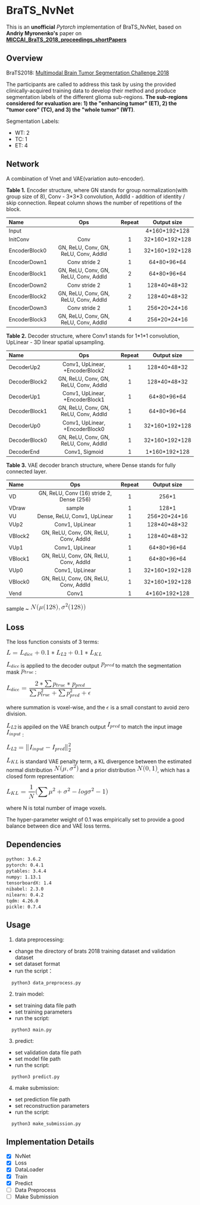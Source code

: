 # BraTS_NvNet

This is an **unofficial** *Pytorch* implementation of BraTS_NvNet, based on **Andriy Myronenko's** paper on [**MICCAI_BraTS_2018_proceedings_shortPapers**](https://www.cbica.upenn.edu/sbia/Spyridon.Bakas/MICCAI_BraTS/MICCAI_BraTS_2018_proceedings_shortPapers.pdf)

## Overview

BraTS2018: [Multimodal Brain Tumor Segmentation Challenge 2018](https://www.med.upenn.edu/sbia/brats2018.html)

The participants are called to address this task by using the provided clinically-acquired training data to develop their method and produce segmentation labels of the different glioma sub-regions. **The sub-regions considered for evaluation are: 1) the "enhancing tumor" (ET), 2) the "tumor core" (TC), and 3) the "whole tumor" (WT)**.

Segmentation Labels:
  - WT: 2
  - TC: 1 
  - ET: 4
## Network

A combination of Vnet and VAE(variation auto-encoder).

  **Table 1.** Encoder structure, where GN stands for group normalization(with group size of 8), Conv - 3\*3\*3 convolution, AddId - addition of identity / skip connection. Repeat column shows the number of repetitions of the block.

  | Name | Ops | Repeat | Output size|
  | :---- | :----------------: | :--: | :--------: |
  | Input | | | 4\*160\*192\*128 |    
  | InitConv | Conv | 1 | 32\*160\*192\*128 |
  | EncoderBlock0 | GN, ReLU, Conv, GN, ReLU, Conv, AddId | 1 | 32\*160\*192\*128 |
  | EncoderDown1 | Conv stride 2 | 1 | 64\*80\*96\*64 |
  | EncoderBlock1 | GN, ReLU, Conv, GN, ReLU, Conv, AddId | 2 | 64\*80\*96\*64 |
  | EncoderDown2 | Conv stride 2 | 1 | 128\*40\*48\*32 |
  | EncoderBlock2 | GN, ReLU, Conv, GN, ReLU, Conv, AddId | 2 | 128\*40\*48\*32 |
  | EncoderDown3 | Conv stride 2 | 1 | 256\*20\*24\*16 |
  | EncoderBlock3 | GN, ReLU, Conv, GN, ReLU, Conv, AddId | 4 | 256\*20\*24\*16 |


  **Table 2.** Decoder structure, where Conv1 stands for 1\*1\*1 convolution, UpLinear - 3D linear spatial upsampling. 

  | Name | Ops | Repeat | Output size|
  | :---- | :----------------: | :--: | :--------: |
  | DecoderUp2 | Conv1, UpLinear, +EncoderBlock2 | 1 | 128\*40\*48\*32 |    
  | DecoderBlock2 | GN, ReLU, Conv, GN, ReLU, Conv, AddId | 1 | 128\*40\*48\*32 |
  | DecoderUp1 | Conv1, UpLinear, +EncoderBlock1 | 1 | 64\*80\*96\*64 |    
  | DecoderBlock1 | GN, ReLU, Conv, GN, ReLU, Conv, AddId | 1 | 64\*80\*96\*64 |
  | DecoderUp0 | Conv1, UpLinear, +EncoderBlock0 | 1 | 32\*160\*192\*128 |    
  | DecoderBlock0 | GN, ReLU, Conv, GN, ReLU, Conv, AddId | 1 | 32\*160\*192\*128 |
  | DecoderEnd | Conv1, Sigmoid | 1 | 1\*160\*192\*128 |


  **Table 3.** VAE decoder branch structure, where Dense stands for fully connected layer. 

  | Name | Ops | Repeat | Output size|
  | :---- | :----------------: | :--: | :--------: |
  | VD | GN, ReLU, Conv (16) stride 2, Dense (256) | 1 | 256\*1|
  | VDraw | sample | 1 | 128\*1|
  | VU | Dense, ReLU, Conv1, UpLinear | 1 | 256\*20\*24\*16 |
  | VUp2 | Conv1, UpLinear | 1 | 128\*40\*48\*32 |    
  | VBlock2 | GN, ReLU, Conv, GN, ReLU, Conv, AddId | 1 | 128\*40\*48\*32 |
  | VUp1 | Conv1, UpLinear | 1 | 64\*80\*96\*64 |    
  | VBlock1 | GN, ReLU, Conv, GN, ReLU, Conv, AddId | 1 | 64\*80\*96\*64 |
  | VUp0 | Conv1, UpLinear | 1 | 32\*160\*192\*128 |    
  | VBlock0 | GN, ReLU, Conv, GN, ReLU, Conv, AddId | 1 | 32\*160\*192\*128 |
  | Vend | Conv1 | 1 | 4\*160\*192\*128 |

sample ~ ![sample](./doc/sample_N.gif)

## Loss

The loss function consists of 3 terms:

  ![loss](./doc/combined_Loss.gif)
  
![L_dice](./doc/L_dice.gif) is applied to the decoder output ![p_pred](./doc/p_pred.gif) to match the segmentation mask ![p_true](./doc/p_true.gif) :

  ![soft_dice_loss](./doc/soft_dice_Loss.gif)
  
  where summation is voxel-wise, and the ![epsilon](./doc/epsilon.gif) is a small constant to avoid zero division.
  
![L2](./doc/L2.gif) is appiled on the VAE branch output ![I_pred](./doc/I_pred.gif) to match the input image ![I_input](./doc/I_input.gif) :

  ![l2_loss](./doc/L2_Loss.gif)
  
![L_KL](./doc/L_KL.gif) is standard VAE penalty term, a KL divergence between the estimated normal distribution ![est_norm](./doc/est_norm.gif) and a prior distribution ![pri_norm](./doc/pri_norm.gif), which has a closed form representation:

  ![KL_Loss](./doc/KL_Loss.gif)
  
  where N is total number of image voxels.
 
The hyper-parameter weight of 0.1 was empirically set to provide a good balance between dice and VAE loss terms.

## Dependencies

```
python: 3.6.2
pytorch: 0.4.1
pytables: 3.4.4
numpy: 1.13.1
tensorboardX: 1.4
nibabel: 2.3.0
nilearn: 0.4.2
tqdm: 4.26.0
pickle: 0.7.4

```
## Usage

1. data preprocessing: 
  - change the directory of brats 2018 training dataset and validation dataset
  - set dataset format
  - run the script：
  ```
    python3 data_preprocess.py
  ```
2. train model: 
 - set training data file path
 - set training parameters
 - run the script:
  ```
    python3 main.py
  ```
3. predict:
  - set validation data file path
  - set model file path
  - run the script:
  ```
    python3 predict.py
  ```
4. make submission:
  - set prediction file path
  - set reconstruction parameters
  - run the script:
  ```
    python3 make_submission.py
  ```

## Implementation Details

- [x] NvNet 
- [x] Loss
- [x] DataLoader
- [x] Train
- [x] Predict
- [ ] Data Preprocess
- [ ] Make Submission
